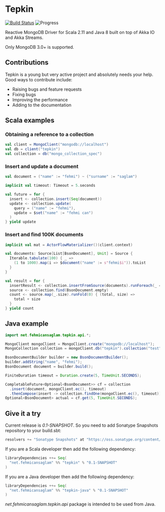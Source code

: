 # Tepkin

[![Build Status](https://travis-ci.org/fehmicansaglam/tepkin.svg?branch=master)](https://travis-ci.org/fehmicansaglam/tepkin)
![Progress](http://progressed.io/bar/57?title=brewing)

Reactive MongoDB Driver for Scala 2.11 and Java 8 built on top of Akka IO and Akka Streams.

Only MongoDB 3.0+ is supported.

## Contributions
Tepkin is a young but very active project and absolutely needs your help. Good ways to contribute include:

* Raising bugs and feature requests
* Fixing bugs
* Improving the performance
* Adding to the documentation

## Scala examples

### Obtaining a reference to a collection

```scala
val client = MongoClient("mongodb://localhost")
val db = client("tepkin")
val collection = db("mongo_collection_spec")
```

### Insert and update a document

```scala
val document = ("name" := "fehmi") ~ ("surname" := "saglam")

implicit val timeout: Timeout = 5.seconds

val future = for {
  insert <- collection.insert(Seq(document))
  update <- collection.update(
    query = ("name" := "fehmi"),
    update = $set("name" := "fehmi can")
  )
} yield update
```

### Insert and find 100K documents

```scala
implicit val mat = ActorFlowMaterializer()(client.context)

val documents: Source[List[BsonDocument], Unit] = Source {
  Iterable.tabulate(100) { _ =>
    (1 to 1000).map(i => $document("name" := s"fehmi$i")).toList
  }
}

val result = for {
  insertResult <- collection.insertFromSource(documents).runForeach(_ => ())
  source <- collection.find(BsonDocument.empty)
  count <- source.map(_.size).runFold(0) { (total, size) =>
    total + size
  }
} yield count
```

## Java example

```java
import net.fehmicansaglam.tepkin.api.*;

MongoClient mongoClient = MongoClient.create("mongodb://localhost");
MongoCollection collection = mongoClient.db("tepkin").collection("test");

BsonDocumentBuilder builder = new BsonDocumentBuilder();
builder.addString("name", "fehmi");
BsonDocument document = builder.build();

FiniteDuration timeout = Duration.create(5, TimeUnit.SECONDS);

CompletableFuture<Optional<BsonDocument>> cf = collection
  .insert(document, mongoClient.ec(), timeout)
  .thenCompose(insert -> collection.findOne(mongoClient.ec(), timeout));
Optional<BsonDocument> actual = cf.get(5, TimeUnit.SECONDS);
```

## Give it a try

Current release is *0.1-SNAPSHOT*. So you need to add Sonatype Snapshots repository to your build.sbt:

```scala
resolvers += "Sonatype Snapshots" at "https://oss.sonatype.org/content/repositories/snapshots/"
```

If you are a Scala developer then add the following dependency:

```scala
libraryDependencies ++= Seq(
  "net.fehmicansaglam" %% "tepkin" % "0.1-SNAPSHOT"
)
```

If you are a Java developer then add the following dependency:

```scala
libraryDependencies ++= Seq(
  "net.fehmicansaglam" %% "tepkin-java" % "0.1-SNAPSHOT"
)
```

_net.fehmicansaglam.tepkin.api_ package is intended to be used from Java.
